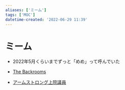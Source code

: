 ```yaml
---
aliases: ['ミーム']
tags: ['MOC']
datetime-created: '2022-06-29 11:39'
---
```


# ミーム
- 2022年5月くらいまでずっと「めめ」って呼んでいた

- [The Backrooms](the-backrooms.md)
- [アームストロング上院議員](senator-armstrong.md)
